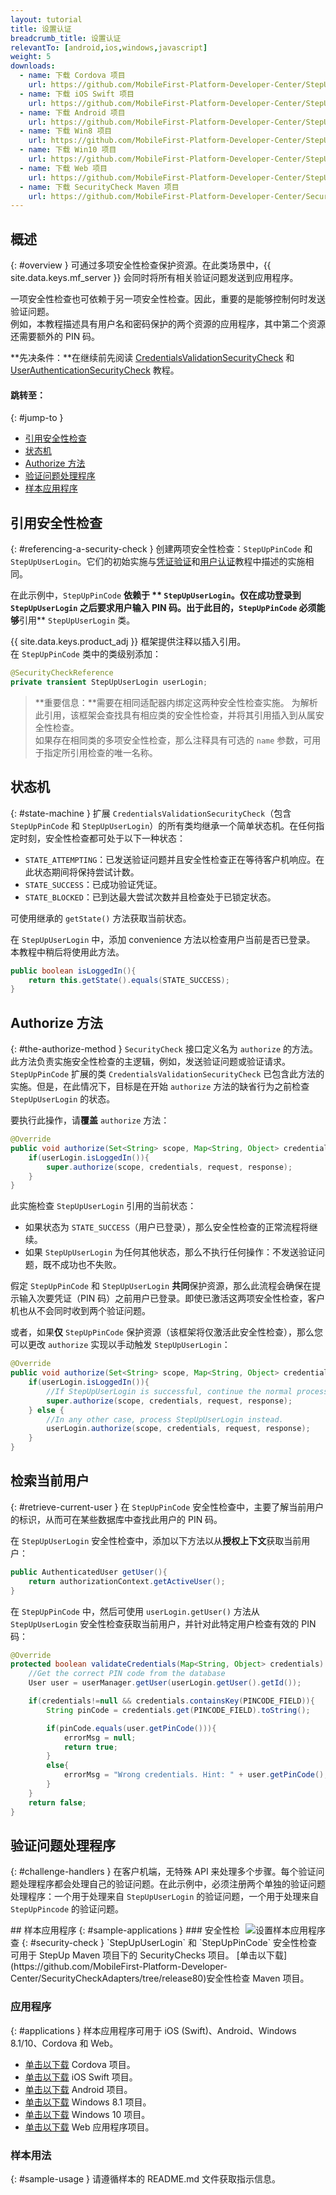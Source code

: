```yaml
---
layout: tutorial
title: 设置认证
breadcrumb_title: 设置认证
relevantTo: [android,ios,windows,javascript]
weight: 5
downloads:
  - name: 下载 Cordova 项目
    url: https://github.com/MobileFirst-Platform-Developer-Center/StepUpCordova/tree/release80
  - name: 下载 iOS Swift 项目
    url: https://github.com/MobileFirst-Platform-Developer-Center/StepUpSwift/tree/release80
  - name: 下载 Android 项目
    url: https://github.com/MobileFirst-Platform-Developer-Center/StepUpAndroid/tree/release80
  - name: 下载 Win8 项目
    url: https://github.com/MobileFirst-Platform-Developer-Center/StepUpWin8/tree/release80
  - name: 下载 Win10 项目
    url: https://github.com/MobileFirst-Platform-Developer-Center/StepUpWin10/tree/release80
  - name: 下载 Web 项目
    url: https://github.com/MobileFirst-Platform-Developer-Center/StepUpWeb/tree/release80
  - name: 下载 SecurityCheck Maven 项目
    url: https://github.com/MobileFirst-Platform-Developer-Center/SecurityCheckAdapters/tree/release80
---
```

<!-- NLS_CHARSET=UTF-8 -->
## 概述
{: #overview }
可通过多项安全性检查保护资源。在此类场景中，{{ site.data.keys.mf_server }} 会同时将所有相关验证问题发送到应用程序。  

一项安全性检查也可依赖于另一项安全性检查。因此，重要的是能够控制何时发送验证问题。  
例如，本教程描述具有用户名和密码保护的两个资源的应用程序，其中第二个资源还需要额外的 PIN 码。

**先决条件：**在继续前先阅读 [CredentialsValidationSecurityCheck](../credentials-validation) 和 [UserAuthenticationSecurityCheck](../user-authentication) 教程。

#### 跳转至：
{: #jump-to }
* [引用安全性检查](#referencing-a-security-check)
* [状态机](#state-machine)
* [Authorize 方法](#the-authorize-method)
* [验证问题处理程序](#challenge-handlers)
* [样本应用程序](#sample-applications)

## 引用安全性检查
{: #referencing-a-security-check }
创建两项安全性检查：`StepUpPinCode` 和 `StepUpUserLogin`。它们的初始实施与[凭证验证](../credentials-validation/security-check/)和[用户认证](../user-authentication/security-check/)教程中描述的实施相同。

在此示例中，`StepUpPinCode` **依赖于 ** `StepUpUserLogin`。仅在成功登录到 `StepUpUserLogin` 之后要求用户输入 PIN 码。出于此目的，`StepUpPinCode` 必须能够**引用** `StepUpUserLogin` 类。  

{{ site.data.keys.product_adj }} 框架提供注释以插入引用。  
在 `StepUpPinCode` 类中的类级别添加：

```java
@SecurityCheckReference
private transient StepUpUserLogin userLogin;
```

> <span class="glyphicon glyphicon-exclamation-sign" aria-hidden="true"></span> **重要信息：**需要在相同适配器内绑定这两种安全性检查实施。
为解析此引用，该框架会查找具有相应类的安全性检查，并将其引用插入到从属安全性检查。  
如果存在相同类的多项安全性检查，那么注释具有可选的 `name` 参数，可用于指定所引用检查的唯一名称。

## 状态机
{: #state-machine }
扩展 `CredentialsValidationSecurityCheck`（包含 `StepUpPinCode` 和 `StepUpUserLogin`）的所有类均继承一个简单状态机。在任何指定时刻，安全性检查都可处于以下一种状态：

- `STATE_ATTEMPTING`：已发送验证问题并且安全性检查正在等待客户机响应。在此状态期间将保持尝试计数。
- `STATE_SUCCESS`：已成功验证凭证。
- `STATE_BLOCKED`：已到达最大尝试次数并且检查处于已锁定状态。

可使用继承的 `getState()` 方法获取当前状态。

在 `StepUpUserLogin` 中，添加 convenience 方法以检查用户当前是否已登录。
本教程中稍后将使用此方法。

```java
public boolean isLoggedIn(){
    return this.getState().equals(STATE_SUCCESS);
}
```

## Authorize 方法
{: #the-authorize-method }
`SecurityCheck` 接口定义名为 `authorize` 的方法。此方法负责实施安全性检查的主逻辑，例如，发送验证问题或验证请求。  
`StepUpPinCode` 扩展的类 `CredentialsValidationSecurityCheck` 已包含此方法的实施。但是，在此情况下，目标是在开始 `authorize` 方法的缺省行为之前检查 `StepUpUserLogin` 的状态。

要执行此操作，请**覆盖** `authorize` 方法：

```java
@Override
public void authorize(Set<String> scope, Map<String, Object> credentials, HttpServletRequest request, AuthorizationResponse response) {
    if(userLogin.isLoggedIn()){
        super.authorize(scope, credentials, request, response);
    }
}
```

此实施检查 `StepUpUserLogin` 引用的当前状态：

* 如果状态为 `STATE_SUCCESS`（用户已登录），那么安全性检查的正常流程将继续。
* 如果 `StepUpUserLogin` 为任何其他状态，那么不执行任何操作：不发送验证问题，既不成功也不失败。

假定 `StepUpPinCode` 和 `StepUpUserLogin` **共同**保护资源，那么此流程会确保在提示输入次要凭证（PIN 码）之前用户已登录。即使已激活这两项安全性检查，客户机也从不会同时收到两个验证问题。

或者，如果**仅** `StepUpPinCode` 保护资源（该框架将仅激活此安全性检查），那么您可以更改 `authorize` 实现以手动触发 `StepUpUserLogin`：

```java
@Override
public void authorize(Set<String> scope, Map<String, Object> credentials, HttpServletRequest request, AuthorizationResponse response) {
    if(userLogin.isLoggedIn()){
        //If StepUpUserLogin is successful, continue the normal processing of StepUpPinCode
        super.authorize(scope, credentials, request, response);
    } else {
        //In any other case, process StepUpUserLogin instead.
        userLogin.authorize(scope, credentials, request, response);
    }
}
```

## 检索当前用户
{: #retrieve-current-user }
在 `StepUpPinCode` 安全性检查中，主要了解当前用户的标识，从而可在某些数据库中查找此用户的 PIN 码。

在 `StepUpUserLogin` 安全性检查中，添加以下方法以从**授权上下文**获取当前用户：

```java
public AuthenticatedUser getUser(){
    return authorizationContext.getActiveUser();
}
```

在 `StepUpPinCode` 中，然后可使用 `userLogin.getUser()` 方法从 `StepUpUserLogin` 安全性检查获取当前用户，并针对此特定用户检查有效的 PIN 码：

```java
@Override
protected boolean validateCredentials(Map<String, Object> credentials) {
    //Get the correct PIN code from the database
    User user = userManager.getUser(userLogin.getUser().getId());

    if(credentials!=null && credentials.containsKey(PINCODE_FIELD)){
        String pinCode = credentials.get(PINCODE_FIELD).toString();

        if(pinCode.equals(user.getPinCode())){
            errorMsg = null;
            return true;
        }
        else{
            errorMsg = "Wrong credentials. Hint: " + user.getPinCode();
        }
    }
    return false;
}
```

## 验证问题处理程序
{: #challenge-handlers }
在客户机端，无特殊 API 来处理多个步骤。每个验证问题处理程序都会处理自己的验证问题。在此示例中，必须注册两个单独的验证问题处理程序：一个用于处理来自 `StepUpUserLogin` 的验证问题，一个用于处理来自 `StepUpPincode` 的验证问题。

<img alt="设置样本应用程序" src="sample_application.png" style="float:right"/>
## 样本应用程序
{: #sample-applications }
### 安全性检查
{: #security-check }
`StepUpUserLogin` 和 `StepUpPinCode` 安全性检查可用于 StepUp Maven 项目下的 SecurityChecks 项目。
[单击以下载](https://github.com/MobileFirst-Platform-Developer-Center/SecurityCheckAdapters/tree/release80)安全性检查 Maven 项目。

### 应用程序
{: #applications }
样本应用程序可用于 iOS (Swift)、Android、Windows 8.1/10、Cordova 和 Web。

* [单击以下载](https://github.com/MobileFirst-Platform-Developer-Center/StepUpCordova/tree/release80) Cordova 项目。
* [单击以下载](https://github.com/MobileFirst-Platform-Developer-Center/StepUpSwift/tree/release80) iOS Swift 项目。
* [单击以下载](https://github.com/MobileFirst-Platform-Developer-Center/StepUpAndroid/tree/release80) Android 项目。
* [单击以下载](https://github.com/MobileFirst-Platform-Developer-Center/StepUpWin8/tree/release80) Windows 8.1 项目。
* [单击以下载](https://github.com/MobileFirst-Platform-Developer-Center/StepUpWin10/tree/release80) Windows 10 项目。
* [单击以下载](https://github.com/MobileFirst-Platform-Developer-Center/StepUpWeb/tree/release80) Web 应用程序项目。

### 样本用法
{: #sample-usage }
请遵循样本的 README.md 文件获取指示信息。
